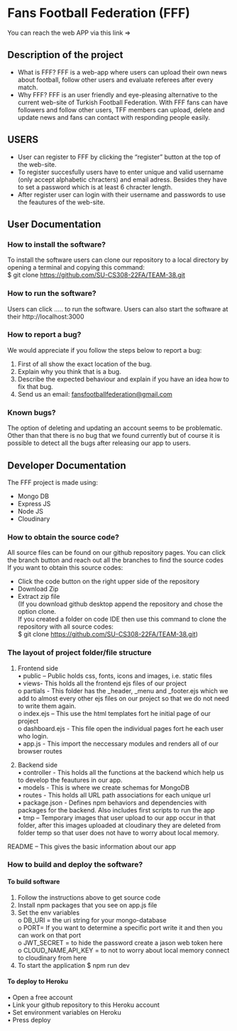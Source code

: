 # Fans Football Federation (FFF)
You can reach the web APP via this link =>  
## Description of the project
- What is FFF?
FFF is a web-app where users can upload their own news about football, follow other users and evaluate referees after every match.
- Why FFF?
FFF is an user friendly and eye-pleasing alternative to the current web-site of Turkish Football Federation. With FFF fans can have followers and follow other users, TFF members can upload, delete and update news and fans can contact with responding people easily. 
## USERS
-	User can register to FFF by clicking the “register” button at the top of the web-site.
-	To register succesfully users have to enter unique and valid username (only accept alphabetic chracters) and email adress. Besides they have to set a password which is at least 6 chracter length.
-	After register user can login with their username and passwords to use the feautures of the web-site.
## User Documentation
### How to install the software?
To install the software users can clone our repository to a local directory by opening a terminal and copying this command:  
$ git clone https://github.com/SU-CS308-22FA/TEAM-38.git
### How to run the software?
Users can click ….. to run the software.
Users can also start the software at their  http://localhost:3000
### How to report a bug?
We would appreciate if you follow the steps below to report a bug:
1.	First of all show the exact location of the bug.
2.	Explain why you think that is a bug.
3.	Describe the expected behaviour and explain if you have an idea how to fix that bug.
4.	Send us an email: fansfootballfederation@gmail.com
### Known bugs?
The option of deleting and updating an account seems to be problematic. Other than that there is no bug that we found currently but of course it is possible to detect all the bugs after releasing our app to users. 
## Developer Documentation
The FFF project is made using:
-	Mongo DB
-	Express JS
-	Node JS
-	Cloudinary
### How to obtain the source code?
All source files can be found on our github repository pages. You can click the branch button and reach out all the branches to find the source codes  
If you want to obtain this source codes:
-	Click the code button on the right upper side of the repository
-	Download Zip
-	Extract zip file  
(If you download github desktop append the repository and chose the option clone.   
If you created a folder on code IDE then use this command to clone the repository with all source codes:    
$ git clone https://github.com/SU-CS308-22FA/TEAM-38.git)

### The layout of project folder/file structure
1. Frontend side  
•	public – Public holds css, fonts, icons and images, i.e. static files  
•	views- This holds all the frontend ejs files of our project  
o	partials - This folder has the _header, _menu and _footer.ejs which we add to almost every other ejs files on our project so that we do not need to write them again.  
o	index.ejs – This use the html templates fort he initial page of our project  
o	dashboard.ejs - This file open the individual pages fort he each user who login.  
•	app.js - This import the neccessary modules and renders all of our browser routes  

2. Backend side  
•	controller - This holds all the functions at the backend which help us to develop the feautures in our app.  
•	models - This is where we create schemas for MongoDB  
•	routes - This holds all URL path associations for each unique url  
•	package.json - Defines npm behaviors and dependencies with packages for the backend. Also includes first scripts to run the app  
•	tmp – Temporary images that user upload to our app occur in that folder, after this images uploaded at cloudinary they are deleted from folder temp so that user does not have to worry about local memory.  

README – This gives the basic information about our app
### How to build and deploy the software?
#### To build software
1.	 Follow the instructions above to get source code  
2.	Install npm packages that you see on app.js file  
3.	Set the env variables  
o	DB_URI = the uri string for your mongo-database  
o	PORT= If you want to determine a specific port write it and then you can work on that port  
o	JWT_SECRET = to hide the password create a jason web token here  
o	CLOUD_NAME,API_KEY = to not to worry about local memory connect to cloudinary from here  
4.	To start the application
$ npm run dev
#### To deploy to Heroku
•	Open a free account  
•	Link your github repository to this Heroku account  
•	Set environment variables on Heroku  
•	Press deploy

